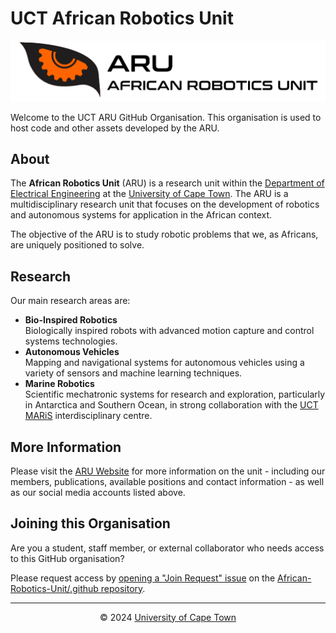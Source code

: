 # UCT African Robotics Unit

![ARU Logo Wide](https://github.com/African-Robotics-Unit/.github/blob/main/profile/aru-logo-wide.png)

Welcome to the UCT ARU GitHub Organisation. This organisation is used to host code and other assets developed by the ARU.

## About

The **African Robotics Unit** (ARU) is a research unit within the [Department of Electrical Engineering](http://www.ee.uct.ac.za/) at the [University of Cape Town](http://www.uct.ac.za/). The ARU is a multidisciplinary research unit that focuses on the development of robotics and autonomous systems for application in the African context.

The objective of the ARU is to study robotic problems that we, as Africans, are uniquely positioned to solve.

## Research

Our main research areas are:

- **Bio-Inspired Robotics** \
  Biologically inspired robots with advanced motion capture and control systems technologies.
- **Autonomous Vehicles** \
  Mapping and navigational systems for autonomous vehicles using a variety of sensors and machine learning techniques.
- **Marine Robotics** \
  Scientific mechatronic systems for research and exploration, particularly in Antarctica and Southern Ocean, in strong collaboration with the [UCT MARiS](https://maris.uct.ac.za) interdisciplinary centre.

## More Information

Please visit the [ARU Website](https://www.africanroboticsunit.com) for more information on the unit - including our members, publications, available positions and contact information - as well as our social media accounts listed above.

## Joining this Organisation

Are you a student, staff member, or external collaborator who needs access to this GitHub organisation?

Please request access by [opening a "Join Request" issue](https://github.com/African-Robotics-Unit/.github/issues/new/choose) on the [African-Robotics-Unit/.github repository](https://github.com/African-Robotics-Unit/.github).

___

<div align="center">

&copy; 2024 [University of Cape Town](https://uct.ac.za)

</div>
